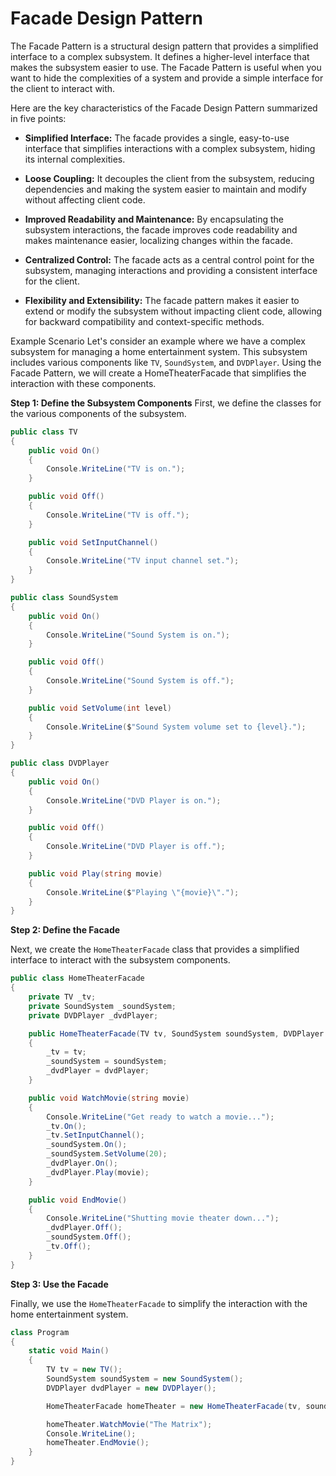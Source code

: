 ﻿# Facade Design Pattern
The Facade Pattern is a structural design pattern that provides a simplified interface to a complex subsystem. It defines a higher-level interface that makes the subsystem easier to use. The Facade Pattern is useful when you want to hide the complexities of a system and provide a simple interface for the client to interact with.

Here are the key characteristics of the Facade Design Pattern summarized in five points:

- **Simplified Interface:** The facade provides a single, easy-to-use interface that simplifies interactions with a complex subsystem, hiding its internal complexities.

- **Loose Coupling:** It decouples the client from the subsystem, reducing dependencies and making the system easier to maintain and modify without affecting client code.

- **Improved Readability and Maintenance:** By encapsulating the subsystem interactions, the facade improves code readability and makes maintenance easier, localizing changes within the facade.

- **Centralized Control:** The facade acts as a central control point for the subsystem, managing interactions and providing a consistent interface for the client.

- **Flexibility and Extensibility:** The facade pattern makes it easier to extend or modify the subsystem without impacting client code, allowing for backward compatibility and context-specific methods.

Example Scenario
Let's consider an example where we have a complex subsystem for managing a home entertainment system. This subsystem includes various components like ``TV``, ``SoundSystem``, and ``DVDPlayer``. Using the Facade Pattern, we will create a HomeTheaterFacade that simplifies the interaction with these components.

**Step 1: Define the Subsystem Components**
First, we define the classes for the various components of the subsystem.

```CS
public class TV
{
    public void On()
    {
        Console.WriteLine("TV is on.");
    }

    public void Off()
    {
        Console.WriteLine("TV is off.");
    }

    public void SetInputChannel()
    {
        Console.WriteLine("TV input channel set.");
    }
}
```
```CS
public class SoundSystem
{
    public void On()
    {
        Console.WriteLine("Sound System is on.");
    }

    public void Off()
    {
        Console.WriteLine("Sound System is off.");
    }

    public void SetVolume(int level)
    {
        Console.WriteLine($"Sound System volume set to {level}.");
    }
}

```
```CS
public class DVDPlayer
{
    public void On()
    {
        Console.WriteLine("DVD Player is on.");
    }

    public void Off()
    {
        Console.WriteLine("DVD Player is off.");
    }

    public void Play(string movie)
    {
        Console.WriteLine($"Playing \"{movie}\".");
    }
}
```

**Step 2: Define the Facade**

Next, we create the ``HomeTheaterFacade`` class that provides a simplified interface to interact with the subsystem components.

```CS
public class HomeTheaterFacade
{
    private TV _tv;
    private SoundSystem _soundSystem;
    private DVDPlayer _dvdPlayer;

    public HomeTheaterFacade(TV tv, SoundSystem soundSystem, DVDPlayer dvdPlayer)
    {
        _tv = tv;
        _soundSystem = soundSystem;
        _dvdPlayer = dvdPlayer;
    }

    public void WatchMovie(string movie)
    {
        Console.WriteLine("Get ready to watch a movie...");
        _tv.On();
        _tv.SetInputChannel();
        _soundSystem.On();
        _soundSystem.SetVolume(20);
        _dvdPlayer.On();
        _dvdPlayer.Play(movie);
    }

    public void EndMovie()
    {
        Console.WriteLine("Shutting movie theater down...");
        _dvdPlayer.Off();
        _soundSystem.Off();
        _tv.Off();
    }
}
```

**Step 3: Use the Facade**

Finally, we use the ``HomeTheaterFacade`` to simplify the interaction with the home entertainment system.

```CS
class Program
{
    static void Main()
    {
        TV tv = new TV();
        SoundSystem soundSystem = new SoundSystem();
        DVDPlayer dvdPlayer = new DVDPlayer();

        HomeTheaterFacade homeTheater = new HomeTheaterFacade(tv, soundSystem, dvdPlayer);

        homeTheater.WatchMovie("The Matrix");
        Console.WriteLine();
        homeTheater.EndMovie();
    }
}
```